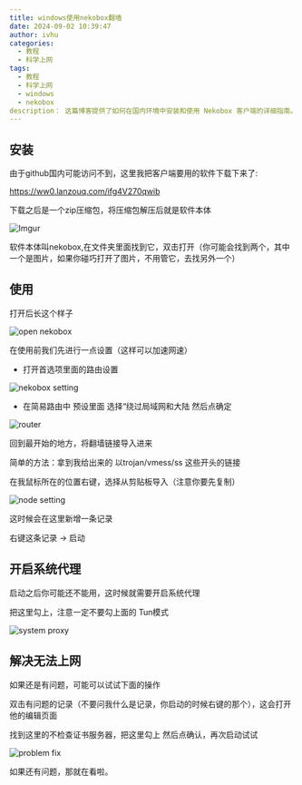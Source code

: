 ```yaml
---
title: windows使用nekobox翻墙
date: 2024-09-02 10:39:47
author: ivhu
categories:
  - 教程
  - 科学上网
tags:
  - 教程
  - 科学上网
  - windows
  - nekobox
description： 这篇博客提供了如何在国内环境中安装和使用 Nekobox 客户端的详细指南。步骤包括：安装：提供了一个下载链接并指导如何解压和找到软件本体。使用：描述了如何设置以优化网络速度，包括选择绕过局域网和大陆的选项。翻墙链接导入：讲解了如何导入翻墙链接并启动。开启系统代理：指示如何启用系统代理并避免选择错误的模式。解决无法上网的问题：提供了针对无法上网的故障排除步骤，包括调整证书检查设置。整体来说，博客旨在帮助用户在国内网络环境下顺利安装和配置 Nekobox，以实现网络翻墙。
---
```


<meta name="referrer" content="no-referrer" />

## 安装

由于github国内可能访问不到，这里我把客户端要用的软件下载下来了:

<https://ww0.lanzouq.com/ifg4V270qwib>

下载之后是一个zip压缩包，将压缩包解压后就是软件本体

![Imgur](https://i.imgur.com/TDXokLN.png)

软件本体叫nekobox,在文件夹里面找到它，双击打开（你可能会找到两个，其中一个是图片，如果你碰巧打开了图片，不用管它，去找另外一个）

## 使用

打开后长这个样子

![open nekobox](https://i.imgur.com/TSjd8NZ.png)

在使用前我们先进行一点设置（这样可以加速网速）

- 打开首选项里面的路由设置

![nekobox setting](https://imgur.com/NJodfkW.png)

- 在简易路由中 预设里面 选择“绕过局域网和大陆 然后点确定

![router](https://imgur.com/k9YopAO.png)

回到最开始的地方，将翻墙链接导入进来

简单的方法：拿到我给出来的 以trojan/vmess/ss 这些开头的链接

在我鼠标所在的位置右键，选择从剪贴板导入（注意你要先复制）

![node setting](https://imgur.com/pSyOCZ2.png)

这时候会在这里新增一条记录

右键这条记录 -> 启动

## 开启系统代理

启动之后你可能还不能用，这时候就需要开启系统代理

把这里勾上，注意一定不要勾上面的 Tun模式

![system proxy](https://imgur.com/VspgK4q.png)

## 解决无法上网

如果还是有问题，可能可以试试下面的操作

双击有问题的记录（不要问我什么是记录，你启动的时候右键的那个），这会打开他的编辑页面

找到这里的不检查证书服务器，把这里勾上 然后点确认，再次启动试试

![problem fix](https://imgur.com/qPQNrWO.png)

如果还有问题，那就在看啦。
